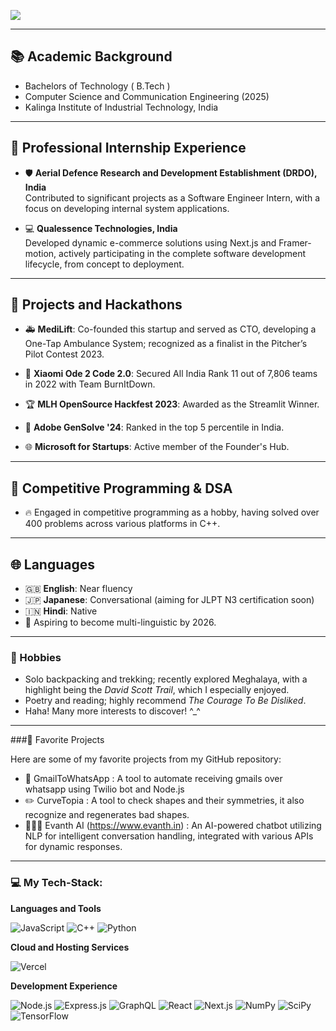

![](https://komarev.com/ghpvc/?username=StillAbeginnerr&color=green)

---
## 📚 Academic Background
- Bachelors of Technology ( B.Tech )
- Computer Science and Communication Engineering (2025)
- Kalinga Institute of Industrial Technology, India
---

## 🌟 Professional Internship Experience
- 🛡️ **Aerial Defence Research and Development Establishment (DRDO), India**  
  Contributed to significant projects as a Software Engineer Intern, with a focus on developing internal system applications.

- 💻 **Qualessence Technologies, India**  
  Developed dynamic e-commerce solutions using Next.js and Framer-motion, actively participating in the complete software development lifecycle, from concept to deployment.

---

## 🚀 Projects and Hackathons
- 🚑 **MediLift**: Co-founded this startup and served as CTO, developing a One-Tap Ambulance System; recognized as a finalist in the Pitcher’s Pilot Contest 2023.

- 🥇 **Xiaomi Ode 2 Code 2.0**: Secured All India Rank 11 out of 7,806 teams in 2022 with Team BurnItDown.

- 🏆 **MLH OpenSource Hackfest 2023**: Awarded as the Streamlit Winner.

- 🎨 **Adobe GenSolve '24**: Ranked in the top 5 percentile in India.

- 🌐 **Microsoft for Startups**: Active member of the Founder's Hub.

---

## 🧩 Competitive Programming & DSA
- 🔥 Engaged in competitive programming as a hobby, having solved over 400 problems across various platforms in C++.

---

## 🌐 Languages
- 🇬🇧 **English**: Near fluency  
- 🇯🇵 **Japanese**: Conversational (aiming for JLPT N3 certification soon)  
- 🇮🇳 **Hindi**: Native  
- 🌱 Aspiring to become multi-linguistic by 2026.

---

### 🎒 Hobbies

  - Solo backpacking and trekking; recently explored Meghalaya, with a highlight being the *David Scott Trail*, which I especially enjoyed.
  - Poetry and reading; highly recommend *The Courage To Be Disliked*.
  - Haha! Many more interests to discover! ^_^

---

###🌟 Favorite Projects

Here are some of my favorite projects from my GitHub repository:

-	💬 GmailToWhatsApp : A tool to automate receiving gmails over whatsapp using Twilio bot and Node.js
-	✏️ CurveTopia : A tool to check shapes and their symmetries, it also recognize and regenerates bad shapes.
-	🙎🏻‍♂️ Evanth AI (https://www.evanth.in) : An AI-powered chatbot utilizing NLP for intelligent conversation handling, integrated with various APIs for dynamic responses.

---

### 💻 My Tech-Stack:

**Languages and Tools**

![JavaScript](https://img.shields.io/badge/Javascript-F7DF1E?style=for-the-badge&logo=Javascript&logoColor=black)
![C++](https://img.shields.io/badge/C++-FF6C37?style=for-the-badge&logo=C%2B%2B&logoColor=white)
![Python](https://img.shields.io/badge/python-3670A0?style=for-the-badge&logo=python&logoColor=ffdd54)

**Cloud and Hosting Services**

![Vercel](https://img.shields.io/badge/Vercel-000000.svg?style=for-the-badge&logo=Vercel&logoColor=white)

**Development Experience**

![Node.js](https://img.shields.io/badge/Node.js-339933?style=for-the-badge&logo=nodedotjs&logoColor=white)
![Express.js](https://img.shields.io/badge/Express.js-000000?style=for-the-badge&logo=express&logoColor=white)
![GraphQL](https://img.shields.io/badge/GraphQL-E10098.svg?style=for-the-badge&logo=GraphQL&logoColor=white)
![React](https://img.shields.io/badge/React-20232A?style=for-the-badge&logo=react&logoColor=61DAFB)
![Next.js](https://img.shields.io/badge/Next-black?style=for-the-badge&logo=next.js&logoColor=white)
![NumPy](https://img.shields.io/badge/numpy-%23013243.svg?style=for-the-badge&logo=numpy&logoColor=white)
![SciPy](https://img.shields.io/badge/SciPy-%230C55A5.svg?style=for-the-badge&logo=scipy&logoColor=white)
![TensorFlow](https://img.shields.io/badge/TensorFlow-%23FF6F00.svg?style=for-the-badge&logo=TensorFlow&logoColor=white)
